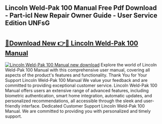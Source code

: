 ## Lincoln Weld-Pak 100 Manual Free Pdf Download - Part-icI New Repair Owner Guide - User Service Edition UNFsG

# <h2><a href="http://bc26155.oget.top/?id=Lincoln+Weld-Pak+100+Manual">🔗Download New 👉🔴 Lincoln Weld-Pak 100 Manual</a></h2>

[![Lincoln Weld-Pak 100 Manual new download](https://i.imgur.com/5g1atiW.png)](http://bc26155.oget.top/?id=Lincoln+Weld-Pak+100+Manual)
Explore the world of Lincoln Weld-Pak 100 Manual with this comprehensive user manual, covering all aspects of the product's features and functionality. Thank You for Your Support Lincoln Weld-Pak 100 Manual We value your feedback and are committed to providing exceptional customer service. Lincoln Weld-Pak 100 Manual offers users an extensive range of advanced features, including biometric authentication, smart home integration, automatic updates, and personalized recommendations, all accessible through the sleek and user-friendly interface. Dedicated Customer Support Lincoln Weld-Pak 100 Manual. We are committed to providing you with personalized and timely support.

